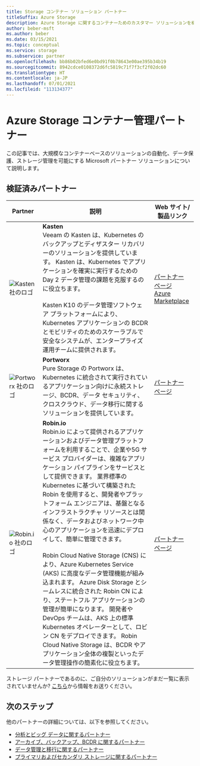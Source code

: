 ```yaml
---
title: Storage コンテナー ソリューション パートナー
titleSuffix: Azure Storage
description: Azure Storage に関するコンテナーためのカスタマー ソリューションを構築している Microsoft パートナー企業の一覧
author: beber-msft
ms.author: beber
ms.date: 03/15/2021
ms.topic: conceptual
ms.service: storage
ms.subservice: partner
ms.openlocfilehash: bb86b02bfed6e0bd91f0b78643e00ae395b34b19
ms.sourcegitcommit: 8942cdce0108372d6fc5819c71f7f3cf2f02dc60
ms.translationtype: HT
ms.contentlocale: ja-JP
ms.lasthandoff: 07/01/2021
ms.locfileid: "113134377"
---
```

# <a name="azure-storage-container-management-partners"></a>Azure Storage コンテナー管理パートナー

この記事では、大規模なコンテナーベースのソリューションの自動化、データ保護、ストレージ管理を可能にする Microsoft パートナー ソリューションについて説明します。

## <a name="verified-partners"></a>検証済みパートナー

| Partner | 説明 | Web サイト/製品リンク |
| ------- | ----------- | -------------------- |
| ![Kasten 社のロゴ](./media/kasten-logo.png) |**Kasten**<br>Veeam の Kasten は、Kubernetes のバックアップとディザスター リカバリーのソリューションを提供しています。 Kasten は、Kubernetes でアプリケーションを確実に実行するための Day 2 データ管理の課題を克服するのに役立ちます。<br><br>Kasten K10 のデータ管理ソフトウェア プラットフォームにより、Kubernetes アプリケーションの BCDR とモビリティのためのスケーラブルで安全なシステムが、エンタープライズ運用チームに提供されます。|[パートナー ページ](https://docs.kasten.io/latest/install/azure/azure.html)<br>[Azure Marketplace](https://azuremarketplace.microsoft.com/en-us/marketplace/apps/veeam.kasten_k10_by_veeam_byol?tab=Overview)|
| ![Portworx 社のロゴ](./media/portworx-logo.png) |**Portworx**<br>Pure Storage の Portworx は、Kubernetes に統合されて実行されているアプリケーション向けに永続ストレージ、BCDR、データ セキュリティ、クロスクラウド、データ移行に関するソリューションを提供しています。|[パートナー ページ](https://portworx.com/azure/)|
| ![<n/>Robin.io 社のロゴ](./media/robin-logo.png) |**<n/>Robin.io**<br>Robin.io によって提供されるアプリケーションおよびデータ管理プラットフォームを利用することで、企業や5G サービス プロバイダーは、複雑なアプリケーション パイプラインをサービスとして提供できます。 業界標準の Kubernetes に基づいて構築された Robin を使用すると、開発者やプラットフォーム エンジニアは、基盤となるインフラストラクチャ リソースとは関係なく、データおよびネットワーク中心のアプリケーションを迅速にデプロイして、簡単に管理できます。<br><br>Robin Cloud Native Storage (CNS) により、Azure Kubernetes Service (AKS) に高度なデータ管理機能が組み込まれます。 Azure Disk Storage とシームレスに統合された Robin CN により、ステートフル アプリケーションの管理が簡単になります。 開発者や DevOps チームは、AKS 上の標準 Kubernetes オペレーターとして、ロビン CN をデプロイできます。 Robin Cloud Native Storage は、BCDR やアプリケーション全体の複製といったデータ管理操作の簡素化に役立ちます。 |[パートナー ページ](https://robin.io/robin-cloud-native-storage-for-microsoft-aks/)|

ストレージ パートナーであるのに、ご自分のソリューションがまだ一覧に表示されていませんか? [こちら](https://forms.office.com/pages/responsepage.aspx?id=v4j5cvGGr0GRqy180BHbR3i8TQB_XnRAsV3-7XmQFpFUQjY4QlJYUzFHQ0ZBVDNYWERaUlNRVU5IMyQlQCN0PWcu)から情報をお送りください。
## <a name="next-steps"></a>次のステップ

他のパートナーの詳細については、以下を参照してください。

- [分析とビッグ データに関するパートナー](..\analytics\partner-overview.md)
- [アーカイブ、バックアップ、BCDR に関するパートナー](..\backup-archive-disaster-recovery\partner-overview.md)
- [データ管理と移行に関するパートナー](..\data-management\partner-overview.md)
- [プライマリおよびセカンダリ ストレージに関するパートナー](..\primary-secondary-storage\partner-overview.md)
